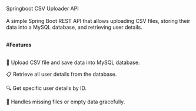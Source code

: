 Springboot CSV Uploader API
<br> <br>
A simple Spring Boot REST API that allows uploading CSV files, storing their data into a MySQL database, and retrieving user details.
<br><br>

#**Features**

<br>
📂 Upload CSV file and save data into MySQL database.

📋 Retrieve all user details from the database.

🔍 Get specific user details by ID.

🚫 Handles missing files or empty data gracefully.


